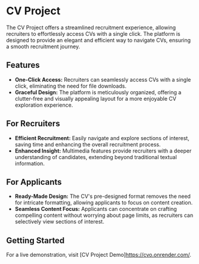 # CV Project

The CV Project offers a streamlined recruitment experience, allowing recruiters to effortlessly access CVs with a single click. The platform is designed to provide an elegant and efficient way to navigate CVs, ensuring a smooth recruitment journey.

## Features

- **One-Click Access:** Recruiters can seamlessly access CVs with a single click, eliminating the need for file downloads.
- **Graceful Design:** The platform is meticulously organized, offering a clutter-free and visually appealing layout for a more enjoyable CV exploration experience.

## For Recruiters

- **Efficient Recruitment:** Easily navigate and explore sections of interest, saving time and enhancing the overall recruitment process.
- **Enhanced Insight:** Multimedia features provide recruiters with a deeper understanding of candidates, extending beyond traditional textual information.

## For Applicants

- **Ready-Made Design:** The CV's pre-designed format removes the need for intricate formatting, allowing applicants to focus on content creation.
- **Seamless Content Focus:** Applicants can concentrate on crafting compelling content without worrying about page limits, as recruiters can selectively view sections of interest.


## Getting Started

For a live demonstration, visit [CV Project Demo]https://cvo.onrender.com/.
